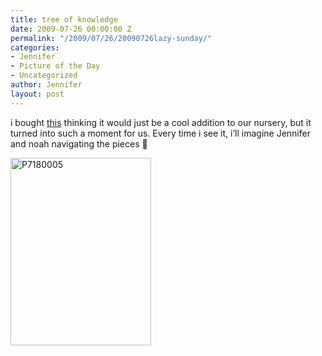 ```yaml
---
title: tree of knowledge
date: 2009-07-26 00:00:00 Z
permalink: "/2009/07/26/20090726lazy-sunday/"
categories:
- Jennifer
- Picture of the Day
- Uncategorized
author: Jennifer
layout: post
---
```


i bought [this](http://www.ecomeme.com/Toys/Kidsonroof-Totem-Tree.asp "this") thinking it would just be a cool addition to our nursery, but it turned into such a moment for us. Every time i see it, i&#8217;ll imagine Jennifer and noah navigating the pieces 🙂

<img class="alignnone size-medium wp-image-335" title="P7180005" src="http://www.madcitythree.com/wp-content/uploads/2009/07/P7180005-225x300.jpg" alt="P7180005" width="225" height="300" />
